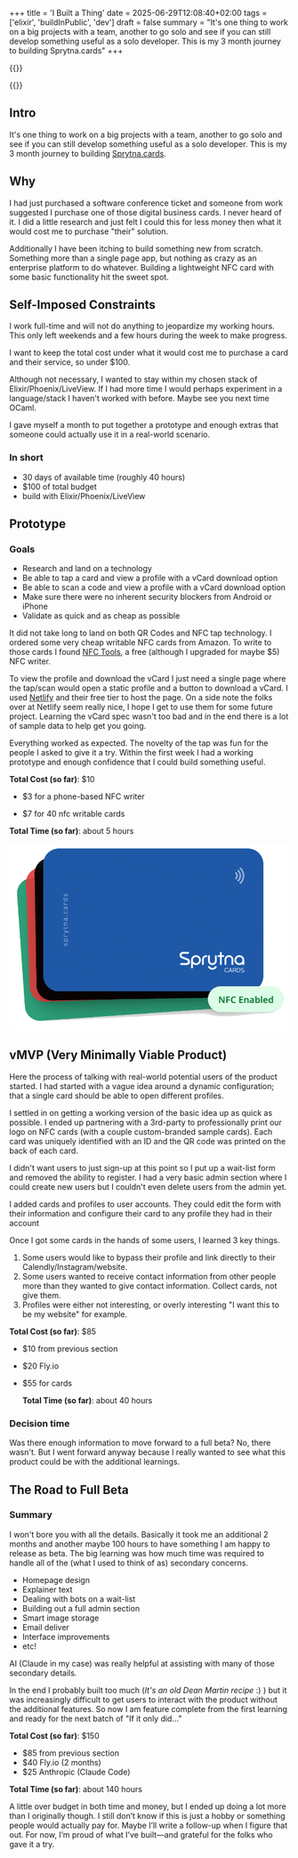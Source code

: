 +++
title = 'I Built a Thing'
date = 2025-06-29T12:08:40+02:00
tags = ['elixir', 'buildInPublic', 'dev']
draft = false
summary = "It's one thing to work on a big projects with a team, another to go solo and see if you can still develop something useful as a solo developer. This is my 3 month journey to building Sprytna.cards"
+++

{{<lead>}}

{{</lead>}}

## Intro
It's one thing to work on a big projects with a team, another to go solo and see if you can still develop something useful as a solo developer. This is my 3 month journey to building [Sprytna.cards](https://sprytna.cards).

## Why

I had just purchased a software conference ticket and someone from work suggested I purchase one of those digital business cards. I never heard of it. I did a little research and just felt I could this for less money then what it would cost me to purchase "their" solution.

Additionally I have been itching to build something new from scratch. Something more than a single page app, but nothing as crazy as an enterprise platform to do whatever. Building a lightweight NFC card with some basic functionality hit the sweet spot.


## Self-Imposed Constraints

I work full-time and will not do anything to jeopardize my working hours. This only left weekends and a few hours during the week to make progress.

I want to keep the total cost under what it would cost me to purchase a card and their service, so under $100.

Although not necessary, I wanted to stay within my chosen stack of Elixir/Phoenix/LiveView. If I had more time I would perhaps experiment in a language/stack I haven't worked with before. Maybe see you next time OCaml.

I gave myself a month to put together a prototype and enough extras that someone could actually use it in a real-world scenario.

### In short

- 30 days of available time (roughly 40 hours)
- $100 of total budget
- build with Elixir/Phoenix/LiveView

## Prototype

### Goals

- Research and land on a technology
- Be able to tap a card and view a profile with a vCard download option
- Be able to scan a code and view a profile with a vCard download option
- Make sure there were no inherent security blockers from Android or iPhone
- Validate as quick and as cheap as possible

It did not take long to land on both QR Codes and NFC tap technology. I ordered some very cheap writable NFC cards from Amazon. To write to those cards I found [NFC Tools](https://apps.apple.com/us/app/nfc-tools/id1252962749), a free (although I upgraded for maybe $5) NFC writer.

To view the profile and download the vCard I just need a single page where the tap/scan would open a static profile and a button to download a vCard. I used [Netlify](https://www.netlify.com/) and their free tier to host the page. On a side note the folks over at Netlify seem really nice, I hope I get to use them for some future project. Learning the vCard spec wasn't too bad and in the end there is a lot of sample data to help get you going.

Everything worked as expected. The novelty of the tap was fun for the people I asked to give it a try. Within the first week I had a working prototype and enough confidence that I could build something useful.

**Total Cost (so far)**: $10

- $3 for a phone-based NFC writer

- $7 for 40 nfc writable cards

**Total Time (so far)**:  about 5 hours

![sprytna cards](cards.png)

## vMVP (Very Minimally Viable Product)

Here the process of talking with real-world potential users of the product started. I had started with a vague idea around a dynamic configuration; that a single card should be able to open different profiles.

I settled in on getting a working version of the basic idea up as quick as possible. I ended up partnering with a 3rd-party to professionally print our logo on NFC cards (with a couple custom-branded sample cards). Each card was uniquely identified with an ID and the QR code was printed on the back of each card.

I didn't want users to just sign-up at this point so I put up a wait-list form and removed the ability to register. I had a very basic admin section where I could create new users but I couldn't even delete users from the admin yet.

I added cards and profiles to user accounts. They could edit the form with their information and configure their card to any profile they had in their account

Once I got some cards in the hands of some users, I learned 3 key things.

1. Some users would like to bypass their profile and link directly to their Calendly/Instagram/website.
2. Some users wanted to receive contact information from other people more than they wanted to give contact information. Collect cards, not give them.
3. Profiles were either not interesting, or overly interesting "I want this to be my website" for example.

**Total Cost (so far)**: $85

- $10 from previous section

- $20 Fly.io

- $55 for cards

  **Total Time (so far)**:  about 40 hours

### Decision time

Was there enough information to move forward to a full beta? No, there wasn't. But I went forward anyway because I really wanted to see what this product could be with the additional learnings.

## The Road to Full Beta

### Summary

I won't bore you with all the details. Basically it took me an additional 2 months and another maybe 100 hours to have something I am happy to release as beta. The big learning was how much time was required to handle all of the (what I used to think of as) secondary concerns.

- Homepage design
- Explainer text
- Dealing with bots on a wait-list
- Building out a full admin section
- Smart image storage
- Email deliver
- Interface improvements
- etc!

AI (Claude in my case) was really helpful at assisting with many of those secondary details.

In the end I probably built too much (_It's an old Dean Martin recipe_ :) ) but it was increasingly difficult to get users to interact with the product without the additional features. So now I am feature complete from the first learning and ready for the next batch of "If it only did..."

**Total Cost (so far)**: $150

- $85 from previous section
- $40 Fly.io (2 months)
- $25 Anthropic (Claude Code)

**Total Time (so far)**:  about 140 hours

A little over budget in both time and money, but I ended up doing a lot more than I originally though. I still don’t know if this is just a hobby or something people would actually pay for. Maybe I’ll write a follow-up when I figure that out. For now, I’m proud of what I’ve built—and grateful for the folks who gave it a try.
